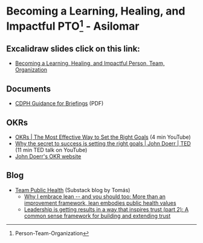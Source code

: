 # Becoming a Learning, Healing, and Impactful PTO[^pto] - Asilomar 

## Excalidraw slides click on this link:
- [Becoming a Learning, Healing, and Impactful Person, Team, Organization](https://link.excalidraw.com/p/readonly/WN9Qno7Jv9pqT2zuvVHr)

## Documents
- [CDPH Guidance for Briefings](https://app.box.com/s/01cyuwzcjwkpd62pnj95bb5r4nulb4tj) (PDF)

## OKRs 
- [OKRs | The Most Effective Way to Set the Right Goals](https://youtube.com/watch?v=Neu4aCB3378) (4 min YouTube)
- [Why the secret to success is setting the right goals | John Doerr | TED](https://www.youtube.com/watch?v=L4N1q4RNi9I) (11 min TED talk on YouTube)
- [John Doerr's OKR website](https://www.whatmatters.com/)

## Blog
- [Team Public Health](https://www.whatmatters.com/) (Substack blog by Tomás)
  - [Why I embrace lean -- and you should too: More than an improvement framework, lean embodies public health values](https://teampublichealth.substack.com/p/why-i-embrace-lean-and-you-should)
  - [Leadership is getting results in a way that inspires trust (part 2): A common sense framework for building and extending trust](https://teampublichealth.substack.com/p/leadership-is-getting-results-in-2f3)   


[^pto]: Person-Team-Organization
